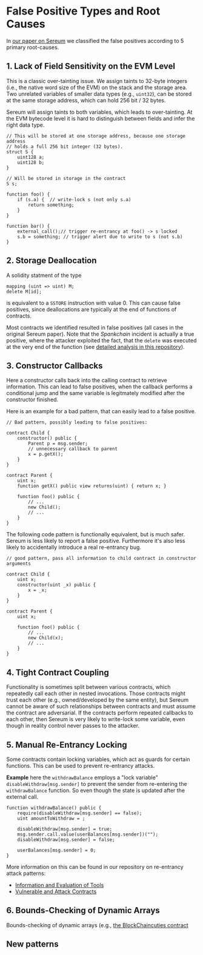 # False Positive Types and Root Causes

In [our paper on Sereum](https://arxiv.org/abs/1812.05934) we classified the false positives according to 5 primary root-causes. 


## 1. Lack of Field Sensitivity on the EVM Level

This is a classic over-tainting issue. We assign taints to 32-byte integers
(i.e., the native word size of the EVM) on the stack and the storage area.  Two
unrelated variables of smaller data types (e.g., `uint32`), can be stored at
the same storage address, which can hold 256 bit / 32 bytes.

Sereum will assign taints to both variables, which leads to over-tainting. At
the EVM bytecode level it is hard to distinguish between fields and infer the
right data type. 


```solidity
// This will be stored at one storage address, because one storage address
// holds a full 256 bit integer (32 bytes).
struct S {
    uint128 a;
    uint128 b;
}

// Will be stored in storage in the contract
S s;

function foo() {
    if (s.a) {  // write-lock s (not only s.a)
        return something;
    }
}

function bar() {
    external_call();// trigger re-entrancy at foo() -> s locked
    s.b = something; // trigger alert due to write to s (not s.b)
}

```


## 2. Storage Deallocation

A solidity statment of the type

```solidity
mapping (uint => uint) M;
delete M[id];
```

is equivalent to a `SSTORE` instruction with value 0. This can cause false
positives, since deallocations are typically at the end of functions of
contracts. 

Most contracts we identified resulted in false positives (all cases in the original Sereum paper). 
Note that the *Spankchain* incident is actually a true positive, where the attacker exploited the fact, that the `delete` was executed at the very end of the function (see [detailed analysis in this repository](./analysis/0x46a8b25053a9cf565e3032a4e9348281eda7cc5f3837a3613aea7a3dd9b9d3c2/0x002e1d7e-1-LCOpenTimeout(bytes32))).


## 3. Constructor Callbacks

Here a constructor calls back into the calling contract to retrieve information. 
This can lead to false positives, when the callback performs a conditional jump and the same variable is legitmately modified after the constructor finished.


Here is an example for a bad pattern, that can easily lead to a false positive.

```solidity
// Bad pattern, possibly leading to false positives:

contract Child {
    constructor() public {
        Parent p = msg.sender;
        // unnecessary callback to parent
        x = p.getX();
    }
}

contract Parent {
    uint x;
    function getX() public view returns(uint) { return x; }

    function foo() public {
        // ...
        new Child();
        // ...
    }
}
```


The following code pattern is functionally equivalent, but is much safer. 
Sereum is less likely to report a false positive. 
Furthermore it's also less likely to accidentally introduce a real re-entrancy bug.

```solidity
// good pattern, pass all information to child contract in constructor arguments

contract Child {
    uint x;
    constructor(uint _x) public {
        x = _x;
    }
}

contract Parent {
    uint x;
    
    function foo() public {
        // ...
        new Child(x);
        // ...
    }
}
```


## 4. Tight Contract Coupling

Functionality is sometimes split between various contracts, which repeatedly call each other in nested invocations.
Those contracts might trust each other (e.g., owned/developed by the same entity), but Sereum cannot be aware of such relationships between contracts and must assume the contract are adversarial.
If the contracts perform repeated callbacks to each other, then Sereum is very likely to write-lock some variable, even though in reality control never passes to the attacker.


## 5. Manual Re-Entrancy Locking

Some contracts contain locking variables, which act as guards for certain
functions. This can be used to prevent re-entrancy attacks.

**Example** here the `withdrawBalance` employs a "lock variable"
`disableWithdraw[msg.sender]` to prevent the sender from re-entering the
`withdrawBalance` function. So even though the state is updated after the
external call.


```solidity
function withdrawBalance() public {
    require(disableWithdraw[msg.sender] == false);
    uint amountToWithdraw = ;
    
    disableWithdraw[msg.sender] = true;
    msg.sender.call.value(userBalances[msg.sender])("");
    disableWithdraw[msg.sender] = false;

    userBalances[msg.sender] = 0;
}
```

More information on this can be found in our repository on re-entrancy attack
patterns:

* [Information and Evaluation of Tools](https://github.com/uni-due-syssec/eth-reentrancy-attack-patterns#testcase-manual-lock)
* [Vulnerable and Attack Contracts](https://github.com/uni-due-syssec/eth-reentrancy-attack-patterns/blob/master/manual-lock.sol)


## 6. Bounds-Checking of Dynamic Arrays

Bounds-checking of dynamic arrays (e.g., [the BlockChaincuties contract](analysis/0x9d9df1dc920c01efbd3ce3c17f6b1e8ee0185675511af5b5231ed5476eb4d7c3/0x1bbfce0e-1-bidOnBreedingAuctionTutorial(uint40))

## New patterns

